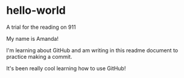 # hello-world
A trial for the reading on 911

My name is Amanda!

I'm learning about GitHub and am writing in this readme document to practice making a commit.  

It's been really cool learning how to use GitHub!
